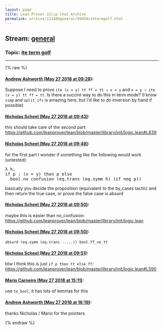 ```yaml
---
layout: page
title: Lean Prover Zulip Chat Archive 
permalink: archive/113488general/99459itetermgolf.html
---
```


## Stream: [general](index.html)
### Topic: [ite term golf](99459itetermgolf.html)

---


{% raw %}
#### [ Andrew Ashworth (May 27 2018 at 09:28)](https://leanprover.zulipchat.com/#narrow/stream/113488-general/topic/ite%20term%20golf/near/127155648):
<p>Suppose I need to prove <code>ite (x = y) tt ff = tt → x = y</code> and <code>x = y → ite (x = y) tt ff = tt</code>. Is there a succint way to do this in term mode? (I know <code>simp</code> and <code>split_ifs</code> is amazing here, but I'd like to do inversion by hand if possible)</p>

#### [ Nicholas Scheel (May 27 2018 at 09:43)](https://leanprover.zulipchat.com/#narrow/stream/113488-general/topic/ite%20term%20golf/near/127156020):
<p>this should take care of the second part: <a href="https://github.com/leanprover/lean/blob/master/library/init/logic.lean#L839" target="_blank" title="https://github.com/leanprover/lean/blob/master/library/init/logic.lean#L839">https://github.com/leanprover/lean/blob/master/library/init/logic.lean#L839</a></p>

#### [ Nicholas Scheel (May 27 2018 at 09:48)](https://leanprover.zulipchat.com/#narrow/stream/113488-general/topic/ite%20term%20golf/near/127156150):
<p>for the first part I wonder if something like the following would work (untested):</p>
<div class="codehilite"><pre><span></span>λ h,
if p : (x = y) then p else
  bool.no_confusion (eq.trans (eq.symm h) (if_neg p))
</pre></div>


<p>basically you decide the proposition (equivalent to the by_cases tactic) and then return the true case, or prove the false case is absurd</p>

#### [ Nicholas Scheel (May 27 2018 at 09:50)](https://leanprover.zulipchat.com/#narrow/stream/113488-general/topic/ite%20term%20golf/near/127156160):
<p>maybe this is easier than no_confusion: <a href="https://github.com/leanprover/lean/blob/master/library/init/logic.lean" target="_blank" title="https://github.com/leanprover/lean/blob/master/library/init/logic.lean">https://github.com/leanprover/lean/blob/master/library/init/logic.lean</a></p>

#### [ Nicholas Scheel (May 27 2018 at 09:50)](https://leanprover.zulipchat.com/#narrow/stream/113488-general/topic/ite%20term%20golf/near/127156203):
<p><code>absurd (eq.symm (eq.trans .....)) bool.ff_ne_tt</code></p>

#### [ Nicholas Scheel (May 27 2018 at 09:51)](https://leanprover.zulipchat.com/#narrow/stream/113488-general/topic/ite%20term%20golf/near/127156220):
<p>btw I think this is just <code>if p then tt else ff</code>: <a href="https://github.com/leanprover/lean/blob/master/library/init/logic.lean#L590" target="_blank" title="https://github.com/leanprover/lean/blob/master/library/init/logic.lean#L590">https://github.com/leanprover/lean/blob/master/library/init/logic.lean#L590</a></p>

#### [ Mario Carneiro (May 27 2018 at 15:11)](https://leanprover.zulipchat.com/#narrow/stream/113488-general/topic/ite%20term%20golf/near/127164043):
<p>use <code>to_bool</code>, it has lots of lemmas for this</p>

#### [ Andrew Ashworth (May 27 2018 at 16:19)](https://leanprover.zulipchat.com/#narrow/stream/113488-general/topic/ite%20term%20golf/near/127165905):
<p>thanks Nicholas / Mario for the pointers</p>


{% endraw %}

